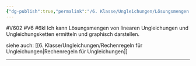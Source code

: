 ```yaml
---
{"dg-publish":true,"permalink":"/6. Klasse/Ungleichungen/Lösungsmengen von linearen Ungleichungen/"}
---
```


#V602 #V6 #6kl
Ich kann Lösungsmengen von linearen Ungleichungen und Ungleichungsketten ermitteln und graphisch darstellen.

siehe auch:
[[6. Klasse/Ungleichungen/Rechenregeln für Ungleichungen\|Rechenregeln für Ungleichungen]]

___


